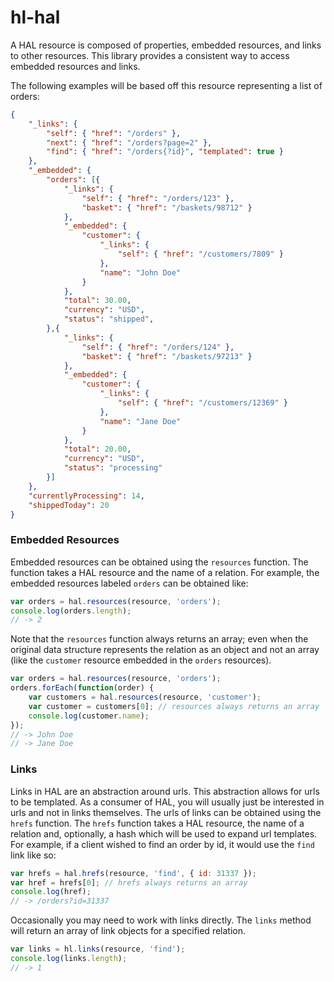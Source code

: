 # hl-hal

A HAL resource is composed of properties, embedded resources, and links to other resources.  This library provides a consistent way to access embedded resources and links.

The following examples will be based off this resource representing a list of orders:

```json
{
    "_links": {
        "self": { "href": "/orders" },
        "next": { "href": "/orders?page=2" },
        "find": { "href": "/orders{?id}", "templated": true }
    },
    "_embedded": {
        "orders": [{
            "_links": {
                "self": { "href": "/orders/123" },
                "basket": { "href": "/baskets/98712" }
            },
            "_embedded": {
                "customer": {
                    "_links": {
                        "self": { "href": "/customers/7809" }
                    },
                    "name": "John Doe"
                }
            },
            "total": 30.00,
            "currency": "USD",
            "status": "shipped",
        },{
            "_links": {
                "self": { "href": "/orders/124" },
                "basket": { "href": "/baskets/97213" }
            },
            "_embedded": {
                "customer": {
                    "_links": {
                        "self": { "href": "/customers/12369" }
                    },
                    "name": "Jane Doe"
                }
            },
            "total": 20.00,
            "currency": "USD",
            "status": "processing"
        }]
    },
    "currentlyProcessing": 14,
    "shippedToday": 20
}
```

### Embedded Resources

Embedded resources can be obtained using the `resources` function.  The function takes a HAL resource and the name of a relation.  For example, the embedded resources labeled `orders` can be obtained like:

```js
var orders = hal.resources(resource, 'orders');
console.log(orders.length);
// -> 2
```

Note that the `resources` function always returns an array; even when the original data structure represents the relation as an object and not an array (like the `customer` resource embedded in the `orders` resources).

```js
var orders = hal.resources(resource, 'orders');
orders.forEach(function(order) {
    var customers = hal.resources(resource, 'customer');
    var customer = customers[0]; // resources always returns an array
    console.log(customer.name);
});
// -> John Doe
// -> Jane Doe
```

### Links

Links in HAL are an abstraction around urls.  This abstraction allows for urls to be templated.  As a consumer of HAL, you will usually just be interested in urls and not in links themselves.  The urls of links can be obtained using the `hrefs` function.  The `hrefs` function takes a HAL resource, the name of a relation and, optionally, a hash which will be used to expand url templates.  For example, if a client wished to find an order by id, it would use the `find` link like so:

```js
var hrefs = hal.hrefs(resource, 'find', { id: 31337 });
var href = hrefs[0]; // hrefs always returns an array
console.log(href);
// -> /orders?id=31337
```

Occasionally you may need to work with links directly.  The `links` method will return an array of link objects for a specified relation.

```js
var links = hl.links(resource, 'find');
console.log(links.length);
// -> 1
```
